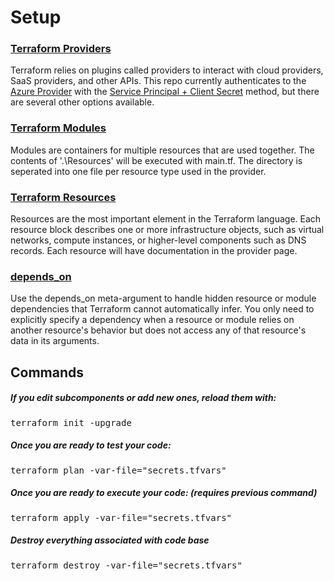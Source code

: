 <h1>Setup</h1>
<h3><a href="https://registry.terraform.io/browse/providers">Terraform Providers</a></h3>
<p>Terraform relies on plugins called providers to interact with cloud providers, SaaS providers, and other APIs. This repo currently authenticates to the <a href="https://registry.terraform.io/providers/hashicorp/azurerm/latest/docs">Azure Provider</a> with the <a href="https://registry.terraform.io/providers/hashicorp/azurerm/latest/docs/guides/service_principal_client_secret">Service Principal + Client Secret</a> method, but there are several other options available.</p>

<h3><a href="https://developer.hashicorp.com/terraform/language/modules">Terraform Modules</a></h3>
<p>Modules are containers for multiple resources that are used together. The contents of '.\Resources' will be executed with main.tf. The directory is seperated into one file per resource type used in the provider.</p>

<h3><a href="https://developer.hashicorp.com/terraform/language/resources">Terraform Resources</a></h3>
<p>Resources are the most important element in the Terraform language. Each resource block describes one or more infrastructure objects, such as virtual networks, compute instances, or higher-level components such as DNS records. Each resource will have documentation in the provider page.</p>

<h3><a href="https://developer.hashicorp.com/terraform/language/meta-arguments/depends_on">depends_on</a></h3>
<p>Use the depends_on meta-argument to handle hidden resource or module dependencies that Terraform cannot automatically infer. You only need to explicitly specify a dependency when a resource or module relies on another resource's behavior but does not access any of that resource's data in its arguments.</p>

<h2>Commands</h2>
<h5>If you edit subcomponents or add new ones, reload them with:</h5>
<kbd><samp>terraform init -upgrade</samp></kbd>

<h5>Once you are ready to test your code:</h5>
<kbd><samp>terraform plan -var-file="secrets.tfvars"</samp></kbd>

<h5>Once you are ready to execute your code: (requires previous command)</h5>
<kbd><samp>terraform apply -var-file="secrets.tfvars"</samp></kbd>

<h5>Destroy everything associated with code base</h5>
<kbd><samp>terraform destroy -var-file="secrets.tfvars"</samp></kbd>
